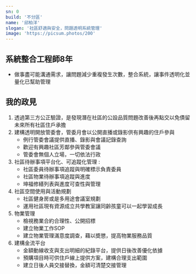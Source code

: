 ```yaml
---
sn: 0
build: '不分區'
name: '邱柏洋'
slogan: '社區舒適與安全，問題透明系統管理'
image: 'https://picsum.photos/200'
---
```

## 系統整合工程師8年
- 做事盡可能溝通需求，讓問題減少重複發生次數，整合系統，讓事件透明化並量化已幫助管理

## 我的政見
1. 透過第三方公正驗證，是發現潛在社區的公設品質問題改善後再點交以免債留未來所有社區住戶承擔
2. 建構透明開放管委會，管委月會以公開直播或錄影供有興趣的住戶參與   
   - 例行管委會議提供直播、錄影與會議記錄查詢
   - 歡迎有興趣社區芳鄰參與管委會議
   - 管委會無個人立場，一切依法行政
3. 社區待辦事項平台化、可追蹤化管理 :
   - 社區委員待辦事項追蹤與明確標示負責委員
   - 社區物業待辦事項追蹤與進度
   - 坤福修繕列表與進度可查性與管理
4. 社區空間使用與活動規劃
   - 社區健身房或是多用途會議室規劃
   - 運用社區現有資源成立共學教室讓同齡孩童可以一起學習成長
5. 物業管理
   - 檢視務業合約合理性、公開招標
   - 建立物業工作SOP
   - 建立物業管理滿意度調查，藉以奬懲，提高物業服務品質
6. 建構金流平台
   - 金額動線收支與支出明細的紀錄平台，提供日後改善優化依據
   - 預購項目時可供住戶線上提供方案，建構合理支出範圍
   - 建立日後人員交接替換，金額可清楚交接管理